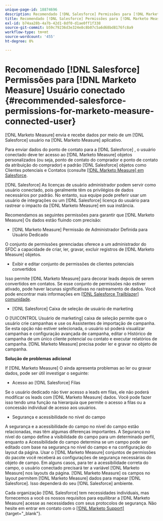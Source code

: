 ```yaml
---
unique-page-id: 18874696
description: Recomendado [!DNL Salesforce] Permissões para [!DNL Marketo Measure] Usuário conectado - [!DNL Marketo Measure] - Documentação do produto
title: Recomendado [!DNL Salesforce] Permissões para [!DNL Marketo Measure] Usuário conectado
exl-id: b74aa28b-4a7b-42d1-8df0-d1ae0ff1f338
source-git-commit: b59c79236d3e324e8c8b07c5a6d68bd8176fc8a9
workflow-type: tm+mt
source-wordcount: '455'
ht-degree: 0%

---
```


# Recomendado [!DNL Salesforce] Permissões para [!DNL Marketo Measure] Usuário conectado {#recommended-salesforce-permissions-for-marketo-measure-connected-user}

[!DNL Marketo Measure] envia e recebe dados por meio de um [!DNL Salesforce] usuário na [!DNL Marketo Measure] aplicativo.

Para enviar dados do ponto de contato para a [!DNL Salesforce] , o usuário conectado deve ter acesso ao [!DNL Marketo Measure] objetos personalizados (ou seja, ponto de contato do comprador e ponto de contato da atribuição do comprador) e padrão [!DNL Salesforce] objetos como Clientes potenciais e Contatos (consulte [[!DNL Marketo Measure] em Salesforce](/help/configuration-and-setup/marketo-measure-and-salesforce/how-marketo-measure-and-salesforce-interact.md).

[!DNL Salesforce] As licenças de usuário administrador podem servir como usuário conectado, pois geralmente têm os privilégios de dados necessários por padrão. No entanto, sua equipe pode preferir usar um usuário de integrações ou um [!DNL Salesforce] licença do usuário para rastrear o impacto da [!DNL Marketo Measure] em sua instância.

Recomendamos as seguintes permissões para garantir que [!DNL Marketo Measure] Os dados estão fluindo com precisão:

* [!DNL Marketo Measure] Permissão de Administrador Definida para Usuário Dedicado

O conjunto de permissões gerenciadas oferece a um administrador do SFDC a capacidade de criar, ler, gravar, excluir registros de [!DNL Marketo Measure] objetos.

* Exibir e editar conjunto de permissões de clientes potenciais convertidos

Isso permite [!DNL Marketo Measure] para decorar leads depois de serem convertidos em contatos. Se esse conjunto de permissões não estiver ativado, pode haver lacunas significativas no rastreamento de dados. Você pode encontrar mais informações em [[!DNL Salesforce Trailblazer] comunidade](https://help.salesforce.com/articleView?id=leads_view_edit_converted.htm&amp;type=5).

* [!DNL Salesforce] Caixa de seleção de usuário de marketing

O [!UICONTROL Usuário de marketing] caixa de seleção permite que o usuário crie campanhas e use os Assistentes de importação de campanha. Se esta opção não estiver selecionada, o usuário só poderá visualizar campanhas e configuração avançada de campanha, editar o Histórico de campanha de um único cliente potencial ou contato e executar relatórios de campanha. [!DNL Marketo Measure] precisa poder ler e gravar no objeto de campanha.

**Solução de problemas adicional**

If [!DNL Marketo Measure] O ainda apresenta problemas ao ler ou gravar dados, pode ser útil investigar o seguinte:

* Acesso ao [!DNL Salesforce] Filas

Se o usuário dedicado não tiver acesso a leads em filas, ele não poderá modificar os leads com [!DNL Marketo Measure] dados. Você pode fazer isso tendo uma função na hierarquia que permite o acesso a filas ou a concessão individual de acesso aos usuários.

* Segurança e acessibilidade no nível do campo

A segurança e a acessibilidade do campo no nível do campo estão relacionadas, mas têm algumas diferenças importantes. A Segurança no nível do campo define a visibilidade do campo para um determinado perfil, enquanto a Acessibilidade do campo determina se um campo pode ser editado com base na segurança no nível do campo e na configuração do layout da página. Usar o [!DNL Marketo Measure] conjuntos de permissões do pacote você receberá as configurações de segurança necessárias do objeto de campo. Em alguns casos, para ter a acessibilidade correta do campo, o usuário conectado precisará ter a variável [!DNL Marketo Measure] nos layouts da página. [!DNL Marketo Measure] os campos no layout permitem [!DNL Marketo Measure] dados para mapear [!DNL Salesforce]. Isso dependerá do seu [!DNL Salesforce] ambiente.

Cada organização [!DNL Salesforce] tem necessidades individuais, mas fornecemos a você os nossos requisitos para equilibrar a [!DNL Marketo Measure] acesse as necessidades com seus protocolos de segurança. Não hesite em entrar em contato com o [[!DNL Marketo Support]](https://nation.marketo.com/t5/support/ct-p/Support){target=&quot;_blank&quot;}.
